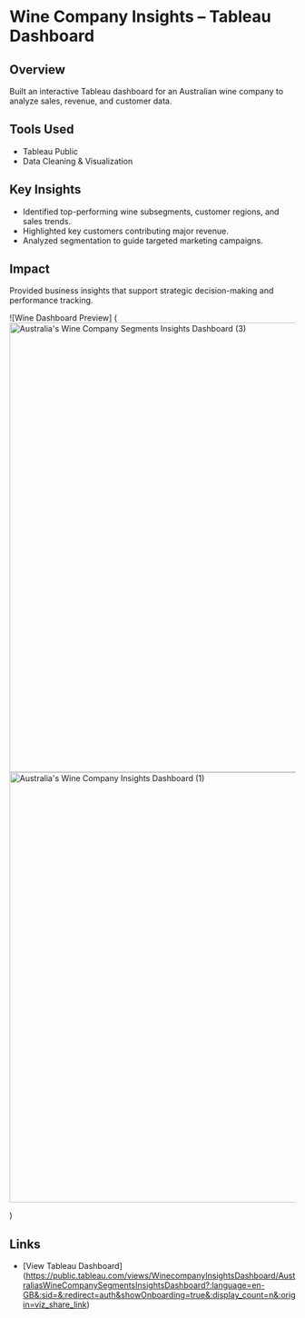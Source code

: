 #  Wine Company Insights – Tableau Dashboard

##  Overview
Built an interactive Tableau dashboard for an Australian wine company to analyze sales, revenue, and customer data.

##  Tools Used
- Tableau Public
- Data Cleaning & Visualization

##  Key Insights
- Identified top-performing wine subsegments, customer regions, and sales trends.
- Highlighted key customers contributing major revenue.
- Analyzed segmentation to guide targeted marketing campaigns.

##  Impact
Provided business insights that support strategic decision-making and performance tracking.

![Wine Dashboard Preview] (<img width="1821" height="792" alt="Australia's Wine Company Segments Insights Dashboard (3)" src="https://github.com/user-attachments/assets/33c30676-d101-4fcd-a32f-50c4687e9f84" /> <img width="1821" height="758" alt="Australia's Wine Company Insights Dashboard (1)" src="https://github.com/user-attachments/assets/1fc70bb1-fdea-4f8c-9661-1664a1f0e8b5" />

)

##  Links
- [View Tableau Dashboard] (https://public.tableau.com/views/WinecompanyInsightsDashboard/AustraliasWineCompanySegmentsInsightsDashboard?:language=en-GB&:sid=&:redirect=auth&showOnboarding=true&:display_count=n&:origin=viz_share_link)
